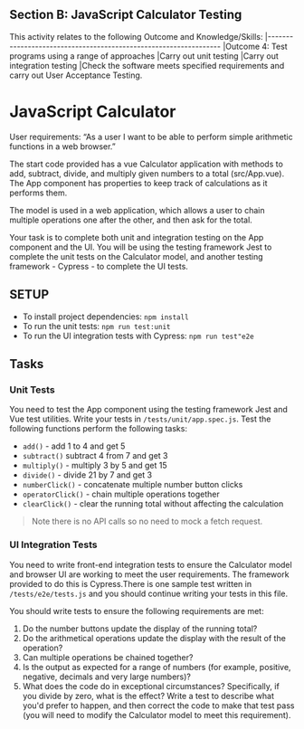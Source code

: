 ## Section B: JavaScript Calculator Testing

This activity relates to the following Outcome and Knowledge/Skills:
|-----------------------------------------------------------------
|Outcome 4: Test programs using a range of approaches
|Carry out unit testing
|Carry out integration testing
|Check the software meets specified requirements and carry out User Acceptance Testing.

# JavaScript Calculator

User requirements:
“As a user I want to be able to perform simple arithmetic functions in a web browser.”

The start code provided has a vue Calculator application with methods to add, subtract, divide, and multiply given numbers to a total (src/App.vue). The App component has properties to keep track of calculations as it performs them.

The model is used in a web application, which allows a user to chain multiple operations one after the other, and then ask for the total.

Your task is to complete both unit and integration testing on the App component and the UI. You will be using the testing framework Jest to complete the unit tests on the Calculator model, and another testing framework - Cypress - to complete the UI tests.

## SETUP

- To install project dependencies: `npm install`
- To run the unit tests: `npm run test:unit`
- To run the UI integration tests with Cypress: `npm run test"e2e`
 
## Tasks

### Unit Tests

You need to test the App component using the testing framework Jest and Vue test utilities. Write your tests in `/tests/unit/app.spec.js`. Test the following functions perform the following tasks:

- `add()` - add 1 to 4 and get 5
- `subtract()` subtract 4 from 7 and get 3
- `multiply()` - multiply 3 by 5 and get 15
- `divide()` - divide 21 by 7 and get 3
- `numberClick()` - concatenate multiple number button clicks
- `operatorClick()` - chain multiple operations together
- `clearClick()` - clear the running total without affecting the calculation

> Note there is no API calls so no need to mock a fetch request.

### UI Integration Tests

You need to write front-end integration tests to ensure the Calculator model and browser UI are working to meet the user requirements. The framework provided to do this is Cypress.There is one sample test written in `/tests/e2e/tests.js` and you should continue writing your tests in this file.

You should write tests to ensure the following requirements are met:

1. Do the number buttons update the display of the running total?
2. Do the arithmetical operations update the display with the result of the operation?
3. Can multiple operations be chained together?
4. Is the output as expected for a range of numbers (for example, positive, negative, decimals and very large numbers)?
5. What does the code do in exceptional circumstances? Specifically, if you divide by zero, what is the effect? Write a test to describe what you'd prefer to happen, and then correct the code to make that test pass (you will need to modify the Calculator model to meet this requirement).
